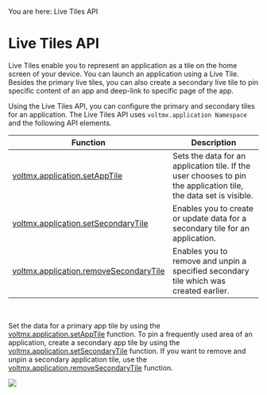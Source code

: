                             

You are here: Live Tiles API

Live Tiles API
==============

Live Tiles enable you to represent an application as a tile on the home screen of your device. You can launch an application using a Live Tile. Besides the primary live tiles, you can also create a secondary live tile to pin specific content of an app and deep-link to specific page of the app.

Using the Live Tiles API, you can configure the primary and secondary tiles for an application. The Live Tiles API uses `voltmx.application Namespace` and the following API elements.

  
| Function | Description |
| --- | --- |
| [voltmx.application.setAppTile](voltmx.application_functions_livetiles.md#setappti) | Sets the data for an application tile. If the user chooses to pin the application tile, the data set is visible. |
| [voltmx.application.setSecondaryTile](voltmx.application_functions_livetiles.md#setsecon) | Enables you to create or update data for a secondary tile for an application. |
| [voltmx.application.removeSecondaryTile](voltmx.application_functions_livetiles.md#removese) | Enables you to remove and unpin a specified secondary tile which was created earlier. |

 

Set the data for a primary app tile by using the [voltmx.application.setAppTile](voltmx.application_functions_livetiles.md#setappti) function. To pin a frequently used area of an application, create a secondary app tile by using the [voltmx.application.setSecondaryTile](voltmx.application_functions_livetiles.md#setsecon) function. If you want to remove and unpin a secondary application tile, use the [voltmx.application.removeSecondaryTile](voltmx.application_functions_livetiles.md#removese) function.

![](resources/prettify/onload.png)
